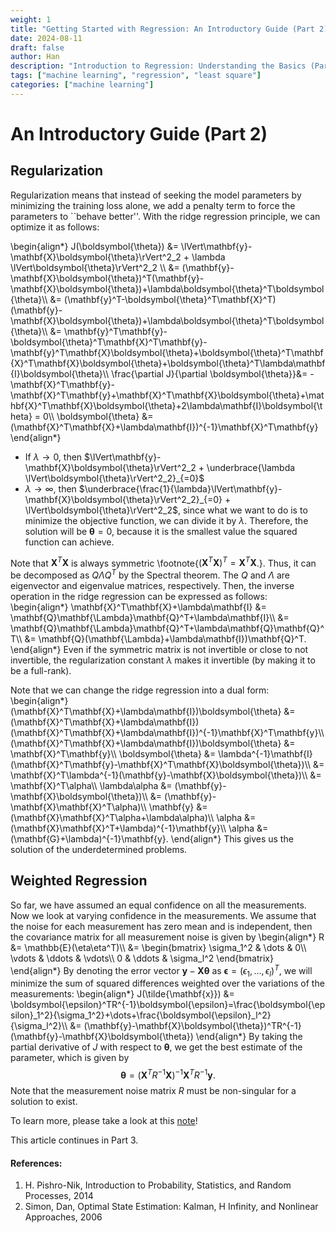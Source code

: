 ```yaml
---
weight: 1
title: "Getting Started with Regression: An Introductory Guide (Part 2)"
date: 2024-08-11
draft: false
author: Han
description: "Introduction to Regression: Understanding the Basics (Part 2)"
tags: ["machine learning", "regression", "least square"]
categories: ["machine learning"]
---
```


# An Introductory Guide (Part 2)

## Regularization

Regularization means that instead of seeking the model parameters by minimizing the training loss alone, we add a penalty term to force the parameters to ``behave better''. 
With the ridge regression principle, we can optimize it as follows:

\begin{align*}
	J(\boldsymbol{\theta}) &= \lVert\mathbf{y}-\mathbf{X}\boldsymbol{\theta}\rVert^2_2 + \lambda \lVert\boldsymbol{\theta}\rVert^2_2 \\\\
			&= (\mathbf{y}-\mathbf{X}\boldsymbol{\theta})^T(\mathbf{y}-\mathbf{X}\boldsymbol{\theta})+\lambda\boldsymbol{\theta}^T\boldsymbol{\theta}\\\\
			&= (\mathbf{y}^T-\boldsymbol{\theta}^T\mathbf{X}^T)(\mathbf{y}-\mathbf{X}\boldsymbol{\theta})+\lambda\boldsymbol{\theta}^T\boldsymbol{\theta}\\\\
			&= \mathbf{y}^T\\mathbf{y}-\boldsymbol{\theta}^T\mathbf{X}^T\mathbf{y}-\mathbf{y}^T\mathbf{X}\boldsymbol{\theta}+\boldsymbol{\theta}^T\mathbf{X}^T\mathbf{X}\boldsymbol{\theta}+\boldsymbol{\theta}^T\lambda\mathbf{I}\boldsymbol{\theta}\\\\
	\frac{\partial J}{\partial \boldsymbol{\theta}}&= -\mathbf{X}^T\mathbf{y}-\mathbf{X}^T\mathbf{y}+\mathbf{X}^T\mathbf{X}\boldsymbol{\theta}+\mathbf{X}^T\mathbf{X}\boldsymbol{\theta}+2\lambda\mathbf{I}\boldsymbol{\theta} = 0\\\\
	\boldsymbol{\theta}	&= (\mathbf{X}^T\mathbf{X}+\lambda\mathbf{I})^{-1}\mathbf{X}^T\mathbf{y}
\end{align*}

- If $\lambda\to 0$, then $\lVert\mathbf{y}-\mathbf{X}\boldsymbol{\theta}\rVert^2_2 + \underbrace{\lambda \lVert\boldsymbol{\theta}\rVert^2_2}_{=0}$ 
- $\lambda\to \infty$, then $\underbrace{\frac{1}{\lambda}\lVert\mathbf{y}-\mathbf{X}\boldsymbol{\theta}\rVert^2_2}_{=0} + \lVert\boldsymbol{\theta}\rVert^2_2$, since what we want to do is to minimize the objective function, we can divide it by $\lambda$. Therefore, the solution will be $\boldsymbol{\theta}=0$, because it is the smallest value the squared function can achieve. 

Note that $\mathbf{X}^T\mathbf{X}$ is always symmetric \footnote{$(\mathbf{X}^T\mathbf{X})^T = \mathbf{X}^T\mathbf{X}$.}. Thus, it can be decomposed as $Q\Lambda Q^T$ by the Spectral theorem. The $Q$ and $\Lambda$ are eigenvector and eigenvalue matrices, respectively. Then, the inverse operation in the ridge regression can be expressed as follows:
\begin{align*}
	\mathbf{X}^T\mathbf{X}+\lambda\mathbf{I} &= \mathbf{Q}\mathbf{\Lambda}\mathbf{Q}^T+\lambda\mathbf{I}\\\\
											 &= \mathbf{Q}\mathbf{\Lambda}\mathbf{Q}^T+\lambda\mathbf{Q}\mathbf{Q}^T\\\\
											 &= \mathbf{Q}(\mathbf{\Lambda}+\lambda\mathbf{I})\mathbf{Q}^T.
\end{align*}
Even if the symmetric matrix is not invertible or close to not invertible, the regularization constant $\lambda$ makes it invertible (by making it to be a full-rank). 

Note that we can change the ridge regression into a dual form:
\begin{align*}
	(\mathbf{X}^T\mathbf{X}+\lambda\mathbf{I})\boldsymbol{\theta}	&= (\mathbf{X}^T\mathbf{X}+\lambda\mathbf{I})(\mathbf{X}^T\mathbf{X}+\lambda\mathbf{I})^{-1}\mathbf{X}^T\mathbf{y}\\\\
	(\mathbf{X}^T\mathbf{X}+\lambda\mathbf{I})\boldsymbol{\theta} &= \mathbf{X}^T\mathbf{y}\\\\
	\boldsymbol{\theta} &= \lambda^{-1}\mathbf{I}(\mathbf{X}^T\mathbf{y}-\mathbf{X}^T\mathbf{X}\boldsymbol{\theta})\\\\
	&= \mathbf{X}^T\lambda^{-1}(\mathbf{y}-\mathbf{X}\boldsymbol{\theta})\\\\
	&= \mathbf{X}^T\alpha\\\\
	\lambda\alpha &= (\mathbf{y}-\mathbf{X}\boldsymbol{\theta})\\\\
	&= (\mathbf{y}-\mathbf{X}\mathbf{X}^T\alpha)\\\\
	\mathbf{y} &= (\mathbf{X}\mathbf{X}^T\alpha+\lambda\alpha)\\\\
	\alpha &= (\mathbf{X}\mathbf{X}^T+\lambda)^{-1}\mathbf{y}\\\\
	\alpha &= (\mathbf{G}+\lambda)^{-1}\mathbf{y}.
\end{align*}
This gives us the solution of the underdetermined problems.  


## Weighted Regression
So far, we have assumed an equal confidence on all the measurements. Now we look at varying confidence in the measurements. We assume that the noise for each measurement has zero mean and is independent, then the covariance matrix for all measurement noise is given by
\begin{align*}
	R &= \mathbb{E}(\eta\eta^T)\\\\
	  &= \begin{bmatrix}
		  \sigma_1^2 & \dots & 0\\\\
		  \vdots & \ddots & \vdots\\\\
		  0 & \ddots & \sigma_l^2
	  \end{bmatrix}
\end{align*}
By denoting the error vector $\mathbf{y}-\mathbf{X}\boldsymbol{\theta}$ as $\boldsymbol{\epsilon} = (\epsilon_1, \dots, \epsilon_l)^T$, we will minimize the sum of squared differences weighted over the variations of the measurements:
\begin{align*}
	J(\tilde{\mathbf{x}}) &= \boldsymbol{\epsilon}^TR^{-1}\boldsymbol{\epsilon}=\frac{\boldsymbol{\epsilon}_1^2}{\sigma_1^2}+\dots+\frac{\boldsymbol{\epsilon}_l^2}{\sigma_l^2}\\\\
					&= (\mathbf{y}-\mathbf{X}\boldsymbol{\theta})^TR^{-1}(\mathbf{y}-\mathbf{X}\boldsymbol{\theta})
\end{align*}
By taking the partial derivative of $J$ with respect to $\boldsymbol{\theta}$, we get the best estimate of the parameter, which is given by
$$\boldsymbol{\theta} = (\mathbf{X}^TR^{-1}\mathbf{X})^{-1}\mathbf{X}^TR^{-1}\mathbf{y}.$$
Note that the measurement noise matrix $R$ must be non-singular for a solution to exist.

To learn more, please take a look at this [note](https://github.com/Han8931/deep_statistical_learning)!

This article continues in Part 3.

#### References:
1. H. Pishro-Nik, Introduction to Probability, Statistics, and Random Processes, 2014
2. Simon, Dan, Optimal State Estimation: Kalman, H Infinity, and Nonlinear Approaches, 2006



